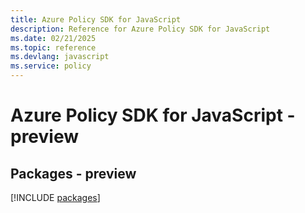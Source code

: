 ```yaml
---
title: Azure Policy SDK for JavaScript
description: Reference for Azure Policy SDK for JavaScript
ms.date: 02/21/2025
ms.topic: reference
ms.devlang: javascript
ms.service: policy
---
```

# Azure Policy SDK for JavaScript - preview
## Packages - preview
[!INCLUDE [packages](policy-index.md)]